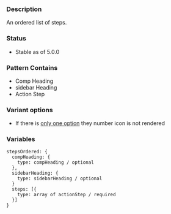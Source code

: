 ### Description
An ordered list of steps.

### Status
* Stable as of 5.0.0

### Pattern Contains
* Comp Heading
* sidebar Heading
* Action Step

### Variant options
* If there is [only one option](./?p=organisms-steps-ordered-just-one) they number icon is not rendered


### Variables
~~~
stepsOrdered: {
  compHeading: {
    type: compHeading / optional
  },
  sidebarHeading: {
    type: sidebarHeading / optional
  }
  steps: [{
    type: array of actionStep / required
  }]
}
~~~
